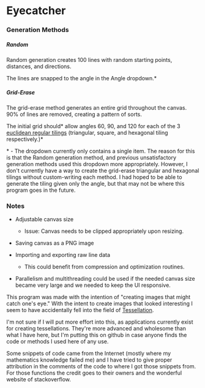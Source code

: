 # Eyecatcher

### Generation Methods

##### Random
Random generation creates 100 lines with random starting points, distances, and directions.

The lines are snapped to the angle in the Angle dropdown.\*

##### Grid-Erase
The grid-erase method generates an entire grid throughout the canvas. 
90% of lines are removed, creating a pattern of sorts.

The initial grid should\* allow angles 60, 90, and 120 for each of the 3 
[euclidean regular tilings](https://en.wikipedia.org/wiki/Euclidean_tilings_by_convex_regular_polygons#Regular_Tilings)
(triangular, square, and hexagonal tiling respectively.)\*

\* - The dropdown currently only contains a single item. The reason for this is that the Random generation method, and previous unsatisfactory generation methods used this dropdown more appropriately. However, I don't currently have a way to create the grid-erase triangular and hexagonal tilings without custom-writing each method. I had hoped to be able to generate the tiling given only the angle, but that may not be where this program goes in the future. 

### Notes

* Adjustable canvas size
	* Issue: Canvas needs to be clipped appropriately upon resizing.
* Saving canvas as a PNG image

* Importing and exporting raw line data
	* This could benefit from compression and optimization routines.

* Parallelism and multithreading could be used if the needed canvas size became very large and we needed to keep the UI responsive.


This program was made with the intention of "creating images that might catch one's eye." With the intent to create images that looked interesting I seem to have accidentally fell into the field of [Tessellation](https://en.wikipedia.org/wiki/Tessellation).

I'm not sure if I will put more effort into this, as applications currently exist for creating tessellations. They're more advanced and wholesome than what I have here, but I'm putting this on github in case anyone finds the code or methods I used here of any use.

Some snippets of code came from the Internet (mostly where my mathematics knowledge failed me) and I have tried to give proper attribution in the comments of the code to where I got those snippets from. For those functions the credit goes to their owners and the wonderful website of stackoverflow.